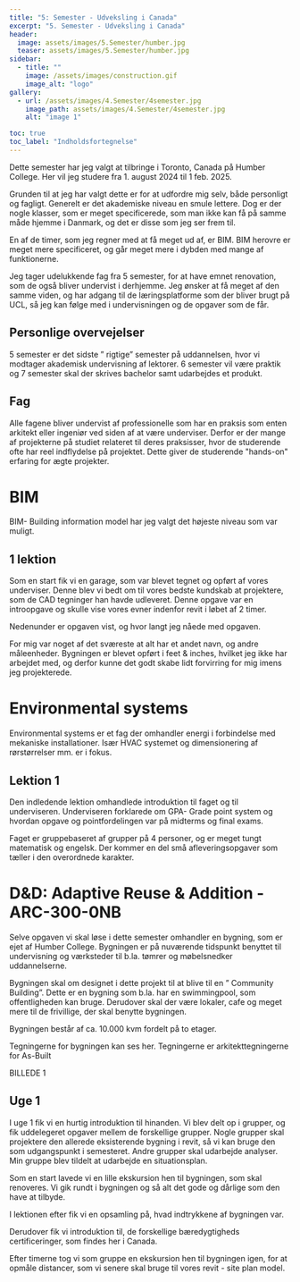 ```yaml
---
title: "5: Semester - Udveksling i Canada"
excerpt: "5. Semester - Udveksling i Canada"
header:
  image: assets/images/5.Semester/humber.jpg
  teaser: assets/images/5.Semester/humber.jpg
sidebar:
  - title: ""
    image: /assets/images/construction.gif
    image_alt: "logo"
gallery:
  - url: /assets/images/4.Semester/4semester.jpg
    image_path: assets/images/4.Semester/4semester.jpg
    alt: "image 1"

toc: true
toc_label: "Indholdsfortegnelse"
---
```




Dette semester har jeg valgt at tilbringe i Toronto, Canada på Humber College. Her vil jeg studere fra 1. august 2024 til 1 feb. 2025.

Grunden til at jeg har valgt dette er for at udfordre mig selv, både personligt og fagligt. Generelt er det akademiske niveau en smule lettere. Dog er der nogle klasser, som er meget specificerede, som man ikke kan få på samme måde hjemme i Danmark, og det er disse som jeg ser frem til.

En af de timer, som jeg regner med at få meget ud af, er BIM. BIM herovre er meget mere specificeret, og går meget mere i dybden med mange af funktionerne.

Jeg tager udelukkende fag fra 5 semester, for at have emnet renovation, som de også bliver undervist i derhjemme. Jeg ønsker at få meget af den samme viden, og har adgang til de læringsplatforme som der bliver brugt på UCL, så jeg kan følge med i undervisningen og de opgaver som de får.

## Personlige overvejelser

5 semester er det sidste ” rigtige” semester på uddannelsen, hvor vi modtager akademisk undervisning af lektorer. 6 semester vil være praktik og 7 semester skal der skrives bachelor samt udarbejdes et produkt.

## Fag

Alle fagene bliver undervist af professionelle som har en praksis som enten arkitekt eller ingeniør ved siden af at være underviser. Derfor er der mange af projekterne på studiet relateret til deres praksisser, hvor de studerende ofte har reel indflydelse på projektet. Dette giver de studerende "hands-on" erfaring for ægte projekter. 

# BIM

BIM- Building information model har jeg valgt det højeste niveau som var muligt.

## 1 lektion

Som en start fik vi en garage, som var blevet tegnet og opført af vores underviser. Denne blev vi bedt om til vores bedste kundskab at projektere, som de CAD tegninger han havde udleveret. Denne opgave var en introopgave og skulle vise vores evner indenfor revit i løbet af 2 timer.

Nedenunder er opgaven vist, og hvor langt jeg nåede med opgaven.

For mig var noget af det sværeste at alt har et andet navn, og andre måleenheder. Bygningen er blevet opført i feet & inches, hvilket jeg ikke har arbejdet med, og derfor kunne det godt skabe lidt forvirring for mig imens jeg projekterede.

# Environmental systems

Environmental systems er et fag der omhandler energi i forbindelse med mekaniske installationer. Især HVAC systemet og dimensionering af rørstørrelser mm. er i fokus.

## Lektion 1

Den indledende lektion omhandlede introduktion til faget og til underviseren. Underviseren forklarede om GPA- Grade point system og hvordan opgave og pointfordelingen var på midterms og final exams.

Faget er gruppebaseret af grupper på 4 personer, og er meget tungt matematisk og engelsk. Der kommer en del små afleveringsopgaver som tæller i den overordnede karakter.

# D&D: Adaptive Reuse & Addition - ARC-300-0NB

Selve opgaven vi skal løse i dette semester omhandler en bygning, som er ejet af Humber College. Bygningen er på nuværende tidspunkt benyttet til undervisning og værksteder til b.la. tømrer og møbelsnedker uddannelserne.

Bygningen skal om designet i dette projekt til at blive til en ” Community Building”. Dette er en bygning som b.la. har en swimmingpool, som offentligheden kan bruge. Derudover skal der være lokaler, cafe og meget mere til de frivillige, der skal benytte bygningen.

Bygningen består af ca. 10.000 kvm fordelt på to etager.

Tegningerne for bygningen kan ses her. Tegningerne er arkitekttegningerne for As-Built

BILLEDE 1

## Uge 1

I uge 1 fik vi en hurtig introduktion til hinanden. Vi blev delt op i grupper, og fik uddelegeret opgaver mellem de forskellige grupper. Nogle grupper skal projektere den allerede eksisterende bygning i revit, så vi kan bruge den som udgangspunkt i semesteret. Andre grupper skal udarbejde analyser. Min gruppe blev tildelt at udarbejde en situationsplan.

Som en start lavede vi en lille ekskursion hen til bygningen, som skal renoveres. Vi gik rundt i bygningen og så alt det gode og dårlige som den have at tilbyde.

I lektionen efter fik vi en opsamling på, hvad indtrykkene af bygningen var.

Derudover fik vi introduktion til, de forskellige bæredygtigheds certificeringer, som findes her i Canada.

Efter timerne tog vi som gruppe en ekskursion hen til bygningen igen, for at opmåle distancer, som vi senere skal bruge til vores revit - site plan model.






